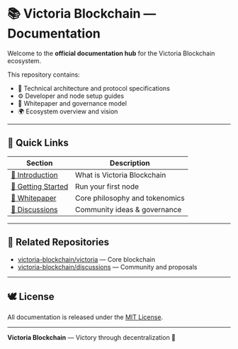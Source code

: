 # 📚 Victoria Blockchain — Documentation

Welcome to the **official documentation hub** for the Victoria Blockchain ecosystem.

This repository contains:
- 🧱 Technical architecture and protocol specifications  
- ⚙️ Developer and node setup guides  
- 📜 Whitepaper and governance model  
- 🌍 Ecosystem overview and vision  

---

## 🚀 Quick Links
| Section | Description |
|----------|--------------|
| [📖 Introduction](./index.md) | What is Victoria Blockchain |
| [🧰 Getting Started](./getting-started.md) | Run your first node |
| [📜 Whitepaper](./whitepaper.md) | Core philosophy and tokenomics |
| [💬 Discussions](https://github.com/victoria-blockchain/discussions) | Community ideas & governance |

---

## 🧩 Related Repositories
- [victoria-blockchain/victoria](https://github.com/victoria-blockchain/victoria) — Core blockchain  
- [victoria-blockchain/discussions](https://github.com/victoria-blockchain/discussions) — Community and proposals  

---

## 🕊 License
All documentation is released under the [MIT License](./LICENSE).

---
**Victoria Blockchain** — Victory through decentralization 💎
